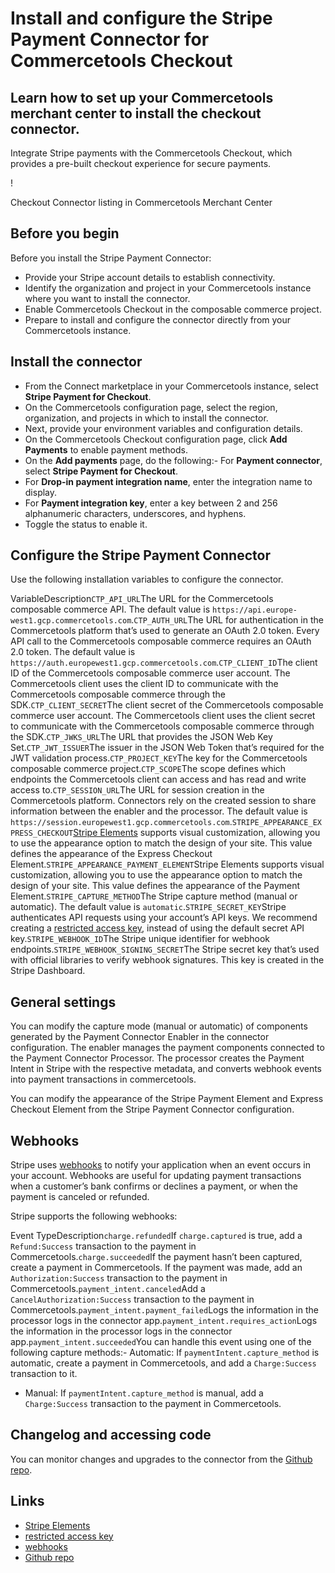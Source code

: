 # Install and configure the Stripe Payment Connector for Commercetools Checkout

## Learn how to set up your Commercetools merchant center to install the checkout connector.

Integrate Stripe payments with the Commercetools Checkout, which provides a
pre-built checkout experience for secure payments.

!

Checkout Connector listing in Commercetools Merchant Center

## Before you begin

Before you install the Stripe Payment Connector:

- Provide your Stripe account details to establish connectivity.
- Identify the organization and project in your Commercetools instance where you
want to install the connector.
- Enable Commercetools Checkout in the composable commerce project.
- Prepare to install and configure the connector directly from your
Commercetools instance.

## Install the connector

- From the Connect marketplace in your Commercetools instance, select **Stripe
Payment for Checkout**.
- On the Commercetools configuration page, select the region, organization, and
projects in which to install the connector.
- Next, provide your environment variables and configuration details.
- On the Commercetools Checkout configuration page, click **Add Payments** to
enable payment methods.
- On the **Add payments** page, do the following:- For **Payment connector**,
select **Stripe Payment for Checkout**.
- For **Drop-in payment integration name**, enter the integration name to
display.
- For **Payment integration key**, enter a key between 2 and 256 alphanumeric
characters, underscores, and hyphens.
- Toggle the status to enable it.

## Configure the Stripe Payment Connector

Use the following installation variables to configure the connector.

VariableDescription`CTP_API_URL`The URL for the Commercetools composable
commerce API. The default value is
`https://api.europe-west1.gcp.commercetools.com`.`CTP_AUTH_URL`The URL for
authentication in the Commercetools platform that’s used to generate an OAuth
2.0 token. Every API call to the Commercetools composable commerce requires an
OAuth 2.0 token. The default value is
`https://auth.europewest1.gcp.commercetools.com`.`CTP_CLIENT_ID`The client ID of
the Commercetools composable commerce user account. The Commercetools client
uses the client ID to communicate with the Commercetools composable commerce
through the SDK.`CTP_CLIENT_SECRET`The client secret of the Commercetools
composable commerce user account. The Commercetools client uses the client
secret to communicate with the Commercetools composable commerce through the
SDK.`CTP_JWKS_URL`The URL that provides the JSON Web Key Set.`CTP_JWT_ISSUER`The
issuer in the JSON Web Token that’s required for the JWT validation
process.`CTP_PROJECT_KEY`The key for the Commercetools composable commerce
project.`CTP_SCOPE`The scope defines which endpoints the Commercetools client
can access and has read and write access to.`CTP_SESSION_URL`The URL for session
creation in the Commercetools platform. Connectors rely on the created session
to share information between the enabler and the processor. The default value is
`https://session.europewest1.gcp.commercetools.com`.`STRIPE_APPEARANCE_EXPRESS_CHECKOUT`[Stripe
Elements](https://docs.stripe.com/payments/elements) supports visual
customization, allowing you to use the appearance option to match the design of
your site. This value defines the appearance of the Express Checkout
Element.`STRIPE_APPEARANCE_PAYMENT_ELEMENT`Stripe Elements supports visual
customization, allowing you to use the appearance option to match the design of
your site. This value defines the appearance of the Payment
Element.`STRIPE_CAPTURE_METHOD`The Stripe capture method (manual or automatic).
The default value is `automatic`.`STRIPE_SECRET_KEY`Stripe authenticates API
requests using your account’s API keys. We recommend creating a [restricted
access key](https://docs.stripe.com/keys), instead of using the default secret
API key.`STRIPE_WEBHOOK_ID`The Stripe unique identifier for webhook
endpoints.`STRIPE_WEBHOOK_SIGNING_SECRET`The Stripe secret key that’s used with
official libraries to verify webhook signatures. This key is created in the
Stripe Dashboard.
## General settings

You can modify the capture mode (manual or automatic) of components generated by
the Payment Connector Enabler in the connector configuration. The enabler
manages the payment components connected to the Payment Connector Processor. The
processor creates the Payment Intent in Stripe with the respective metadata, and
converts webhook events into payment transactions in commercetools.

You can modify the appearance of the Stripe Payment Element and Express Checkout
Element from the Stripe Payment Connector configuration.

## Webhooks

Stripe uses [webhooks](https://docs.stripe.com/webhooks) to notify your
application when an event occurs in your account. Webhooks are useful for
updating payment transactions when a customer’s bank confirms or declines a
payment, or when the payment is canceled or refunded.

Stripe supports the following webhooks:

Event TypeDescription`charge.refunded`If `charge.captured` is true, add a
`Refund:Success` transaction to the payment in
Commercetools.`charge.succeeded`If the payment hasn’t been captured, create a
payment in Commercetools. If the payment was made, add an
`Authorization:Success` transaction to the payment in
Commercetools.`payment_intent.canceled`Add a `CancelAuthorization:Success`
transaction to the payment in Commercetools.`payment_intent.payment_failed`Logs
the information in the processor logs in the connector
app.`payment_intent.requires_action`Logs the information in the processor logs
in the connector app.`payment_intent.succeeded`You can handle this event using
one of the following capture methods:- Automatic: If
`paymentIntent.capture_method` is automatic, create a payment in Commercetools,
and add a `Charge:Success` transaction to it.
- Manual: If `paymentIntent.capture_method` is manual, add a `Charge:Success`
transaction to the payment in Commercetools.

## Changelog and accessing code

You can monitor changes and upgrades to the connector from the [Github
repo](https://github.com/stripe/stripe-commercetools-checkout-app).

## Links

- [Stripe Elements](https://docs.stripe.com/payments/elements)
- [restricted access key](https://docs.stripe.com/keys)
- [webhooks](https://docs.stripe.com/webhooks)
- [Github repo](https://github.com/stripe/stripe-commercetools-checkout-app)